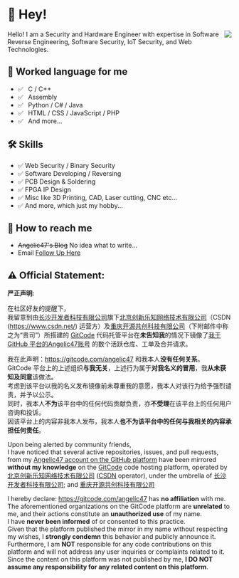 # 👋 Hey!

<img align="right" src="https://github-readme-stats.vercel.app/api?username=Angelic47&show_icons=true&title_color=ff2686&icon_color=ff2686&text_color=403339&bg_color=ffffff&hide_title=false" />

Hello! I am a Security and Hardware Engineer with expertise in Software Reverse Engineering, Software Security, IoT Security, and Web Technologies.

## 💬 Worked language for me

- ✅ ⁠ ⁢⁣⁡⁠ ⁢⁣⁡C / C++ 
- ✅ ⁠ ⁢⁣⁡⁠ ⁢⁣⁡Assembly 
- ✅ ⁠ ⁢⁣⁡⁠ ⁢⁣⁡Python / C# / Java 
- ✅ ⁠ ⁢⁣⁡⁠ ⁢⁣⁡HTML / CSS / JavaScript / PHP 
- ✅ ⁠ ⁢⁣⁡⁠ ⁢⁣⁡And more... 

## 🛠 Skills

- ✅   Web Security / Binary Security 
- ✅   Software Developing / Reversing 
- ✅   PCB Design & Soldering 
- ✅   FPGA IP Design 
- ✅   Misc like 3D Printing, CAD, Laser cutting, CNC etc... 
- ✅   And more, which just my hobby... 

## 📮 How to reach me

- ~~Angelic47's Blog~~ No idea what to write...
- Email [Follow Up Here](mailto:admin@angelic47.com)

## ⚠️ Official Statement: 
**严正声明:**

在社区好友的提醒下，  
我留意到由[长沙开发者科技有限公司](https://www.tianyancha.com/company/3470940218)旗下[北京创新乐知网络技术有限公司](https://www.tianyancha.com/company/3049500520)（CSDN (https://www.csdn.net/) 运营方）及[重庆开源共创科技有限公司](https://www.tianyancha.com/company/5924520331)（下附邮件中称之为“贵司”）所搭建的 [GitCode](https://gitcode.com/) 代码托管平台在**未告知我**的情况下镜像了[我于 GitHub 平台的Angelic47账号](https://github.com/angelic47/) 的数个活跃仓库、工单及合并请求。  

我在此声明：https://gitcode.com/angelic47 和我本人**没有任何关系**。  
GitCode 平台上的上述组织**与我无关**，上述行为属于**对我名义的冒用**，我**从未获知及同意**该做法。  
考虑到该平台以我的名义发布镜像前未尊重我的意愿，我本人对该行为给予强烈谴责，并予以公示。  
同时，我本人**不为**该平台中的任何代码贡献负责，亦**不受理**在该平台上的任何用户咨询和投诉。  
因该平台上的内容非我本人发布，我本人**也不为该平台中的任何与我相关的内容承担任何责任**。  

Upon being alerted by community friends,  
I have noticed that several active repositories, issues, and pull requests,  
from my [Angelic47 account on the GitHub platform](https://github.com/angelic47/) have been mirrored **without my knowledge** on the [GitCode](https://gitcode.com/) code hosting platform, operated by [北京创新乐知网络技术有限公司](https://www.tianyancha.com/company/3049500520) ([CSDN](https://www.csdn.net/) operator), under the umbrella of [长沙开发者科技有限公司](https://www.tianyancha.com/company/3470940218); and [重庆开源共创科技有限公司](https://www.tianyancha.com/company/5924520331)

I hereby declare: https://gitcode.com/angelic47 has **no affiliation** with me.  
The aforementioned organizations on the GitCode platform are **unrelated** to me, and their actions constitute an **unauthorized use** of my name.  
I have **never been informed** of or consented to this practice.  
Given that the platform published the mirror in my name without respecting my wishes, I **strongly condemn** this behavior and publicly announce it.  
Furthermore, I am **NOT** responsible for any code contributions on this platform and will not address any user inquiries or complaints related to it.  
Since the content on this platform was not published by me, **I DO NOT assume any responsibility for any related content on this platform**.  
